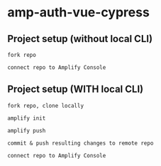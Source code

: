 # amp-auth-vue-cypress

## Project setup (without local CLI)
```
fork repo

connect repo to Amplify Console
```

## Project setup (WITH local CLI)
```
fork repo, clone locally

amplify init

amplify push

commit & push resulting changes to remote repo

connect repo to Amplify Console
```
